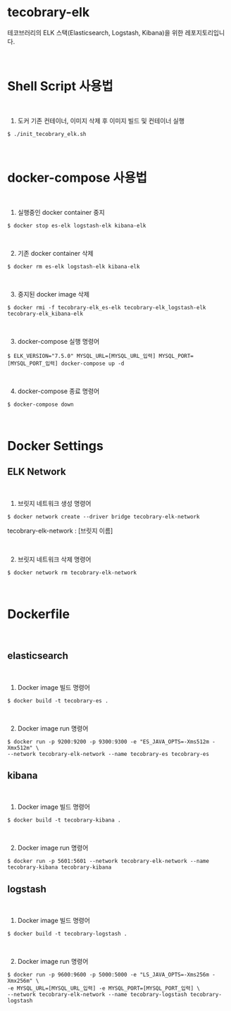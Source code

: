 # tecobrary-elk
테코브러리의 ELK 스택(Elasticsearch, Logstash, Kibana)을 위한 레포지토리입니다.

<br>

# Shell Script 사용법
<br>

1. 도커 기존 컨테이너, 이미지 삭제 후 이미지 빌드 및 컨테이너 실행
```shell script
$ ./init_tecobrary_elk.sh
```

<br>

# docker-compose 사용법
<br>

1. 실행중인 docker container 중지
```shell script
$ docker stop es-elk logstash-elk kibana-elk 
```
<br>

2. 기존 docker container 삭제
```shell script
$ docker rm es-elk logstash-elk kibana-elk
```

<br>

3. 중지된 docker image 삭제
```shell script
$ docker rmi -f tecobrary-elk_es-elk tecobrary-elk_logstash-elk tecobrary-elk_kibana-elk
```
<br>

3. docker-compose 실행 명령어
```shell script
$ ELK_VERSION="7.5.0" MYSQL_URL=[MYSQL_URL_입력] MYSQL_PORT=[MYSQL_PORT_입력] docker-compose up -d
```
<br>

4. docker-compose 종료 명령어
```shell script
$ docker-compose down
```
<br>

# Docker Settings

## ELK Network
<br>

1. 브릿지 네트워크 생성 명령어
```shell script
$ docker network create --driver bridge tecobrary-elk-network
```
tecobrary-elk-network : [브릿지 이름]

<br>

2. 브릿지 네트워크 삭제 명령어
```shell script
$ docker network rm tecobrary-elk-network
```

<br>

# Dockerfile
<br>

## elasticsearch
<br>

1. Docker image 빌드 명령어
```shell script
$ docker build -t tecobrary-es .
```
<br>

2. Docker image run 명령어

```shell script
$ docker run -p 9200:9200 -p 9300:9300 -e "ES_JAVA_OPTS=-Xms512m -Xmx512m" \
--network tecobrary-elk-network --name tecobrary-es tecobrary-es 
```

## kibana
<br>

1. Docker image 빌드 명령어
```shell script
$ docker build -t tecobrary-kibana .
```
<br>

2. Docker image run 명령어

```shell script
$ docker run -p 5601:5601 --network tecobrary-elk-network --name tecobrary-kibana tecobrary-kibana
```

## logstash
<br>

1. Docker image 빌드 명령어
```shell script
$ docker build -t tecobrary-logstash .
```

<br>

2. Docker image run 명령어

```shell script
$ docker run -p 9600:9600 -p 5000:5000 -e "LS_JAVA_OPTS=-Xms256m -Xmx256m" \
-e MYSQL_URL=[MYSQL_URL_입력] -e MYSQL_PORT=[MYSQL_PORT_입력] \
--network tecobrary-elk-network --name tecobrary-logstash tecobrary-logstash
```
